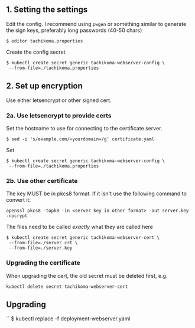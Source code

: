 ## 1. Setting the settings

Edit the config. I recommend using `pwgen` or something similar to generate 
the sign keys, preferably long passwords (40-50 chars)
```
$ editor tachikoma.properties
```

Create the config secret
```
$ kubectl create secret generic tachikoma-webserver-config \
 --from-file=./tachikoma.properties
```

## 2. Set up encryption

Use either letsencrypt or other signed cert.

### 2a. Use letsencrypt to provide certs
Set the hostname to use for connecting to the certificate server. 
```
$ sed -i 's/example.com/«yourdomain»/g' certificate.yaml
```

Set 
```
$ kubectl create secret generic tachikoma-webserver-config \
 --from-file=./tachikoma.properties
```



### 2b. Use other certificate

The key MUST be in pkcs8 format. If it isn't use the following command to convert it:
```
openssl pkcs8 -topk8 -in <server key in other format> -out server.key -nocrypt
```

The files need to be called _exactly_ what they are called here

```
$ kubectl create secret generic tachikoma-webserver-cert \
 --from-file=./server.crt \
 --from-file=./server.key
```

### Upgrading the certificate

When upgrading the cert, the old secret must be deleted first, e.g.
```
kubectl delete secret tachikoma-webserver-cert
```


## Upgrading

``
$ kubectl replace -f deployment-webserver.yaml
```
